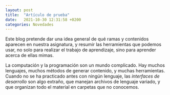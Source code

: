 ```yaml
---
layout: post
title:  "Artículo de prueba"
date:   2021-10-30 12:31:58 +0200
categories: Novedades
---
```

Este blog pretende dar una idea general de qué ramas y contenidos aparecen en nuestra asignatura, y resumir las herramientas que podemos usar, no solo para realizar el trabajo de aprendizaje, sino para aprender acerca de ellas mimas.

La computación y la programación son un mundo complicado. Hay muchos lenguajes, muchos métodos de generar contenido, y muchas herramientas.
Cuando no se ha practicado antes con ningún lenguaje, las *interfaces de desarrollo* son algo extraño, que manejan archivos de lenguaje variado, y que organizan todo el material en carpetas que no conocemos.
